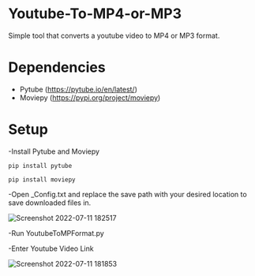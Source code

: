 # Youtube-To-MP4-or-MP3
Simple tool that converts a youtube video to MP4 or MP3 format.

# Dependencies
- Pytube (https://pytube.io/en/latest/)
- Moviepy (https://pypi.org/project/moviepy)

# Setup
-Install Pytube and Moviepy

```pip install pytube```

```pip install moviepy```

-Open _Config.txt and replace the save path with your desired location to save downloaded files in.

![Screenshot 2022-07-11 182517](https://user-images.githubusercontent.com/63674376/178299902-93dca410-477a-4e8d-b923-74928714a510.png)

-Run YoutubeToMPFormat.py

-Enter Youtube Video Link

![Screenshot 2022-07-11 181853](https://user-images.githubusercontent.com/63674376/178298547-05076efb-308d-4abc-9603-cde5ec910f14.png)
